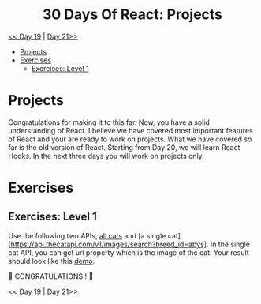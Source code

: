 <div align="center">
  <h1> 30 Days Of React: Projects</h1>


</div>

[<< Day 19](../19_projects/19_projects.md) | [Day 21>>]()



- [Projects](#projects)
- [Exercises](#exercises)
  - [Exercises: Level 1](#exercises-level-1)

# Projects

Congratulations for making it to this far. Now, you have a solid understanding of React. I believe we have covered most important features of React and your are ready to work on projects. What we have covered so far is the old version of React. Starting from Day 20, we will learn React Hooks. In the next three days you will work on projects only.

# Exercises

## Exercises: Level 1

Use the following two APIs, [all cats](https://api.thecatapi.com/v1/breeds) and [a single cat][https://api.thecatapi.com/v1/images/search?breed_id=abys]. In the single cat API, you can get url property which is the image of the cat.
Your result should look like this [demo](https://www.30daysofreact.com/day-20/cats).

🎉 CONGRATULATIONS ! 🎉

[<< Day 19](../19_projects/19_projects.md) | [Day 21>>]()

